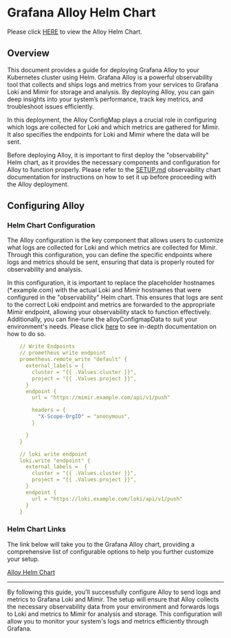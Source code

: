# Grafana Alloy Helm Chart

Please click [HERE](https://github.com/uc-cdis/gen3-helm/blob/master/helm/alloy/Chart.yaml) to view the Alloy Helm Chart.

## Overview

This document provides a guide for deploying Grafana Alloy to your Kubernetes cluster using Helm. Grafana Alloy is a powerful observability tool that collects and ships logs and metrics from your services to Grafana Loki and Mimir for storage and analysis. By deploying Alloy, you can gain deep insights into your system’s performance, track key metrics, and troubleshoot issues efficiently.

In this deployment, the Alloy ConfigMap plays a crucial role in configuring which logs are collected for Loki and which metrics are gathered for Mimir. It also specifies the endpoints for Loki and Mimir where the data will be sent.

Before deploying Alloy, it is important to first deploy the "observability" Helm chart, as it provides the necessary components and configuration for Alloy to function properly. Please refer to the [SETUP.md](https://github.com/uc-cdis/gen3-helm/blob/master/helm/observability/SETUP.md) observability chart documentation for instructions on how to set it up before proceeding with the Alloy deployment.

## Configuring Alloy

### Helm Chart Configuration

The Alloy configuration is the key component that allows users to customize what logs are collected for Loki and which metrics are collected for Mimir. Through this configuration, you can define the specific endpoints where logs and metrics should be sent, ensuring that data is properly routed for observability and analysis.

In this configuration, it is important to replace the placeholder hostnames (*.example.com) with the actual Loki and Mimir hostnames that were configured in the "observability" Helm chart. This ensures that logs are sent to the correct Loki endpoint and metrics are forwarded to the appropriate Mimir endpoint, allowing your observability stack to function effectively. Additionally, you can fine-tune the alloyConfigmapData to suit your environment's needs. Please click [here](https://grafana.com/docs/alloy/latest/reference/components/#components) to see in-depth documentation on how to do so.

```yaml
    // Write Endpoints
    // prometheus write endpoint
    prometheus.remote_write "default" {
      external_labels = {
        cluster = "{{ .Values.cluster }}",
        project = "{{ .Values.project }}",
      }
      endpoint {
        url = "https://mimir.example.com/api/v1/push"

        headers = {
          "X-Scope-OrgID" = "anonymous",
        }

      }
    }

    // loki write endpoint
    loki.write "endpoint" {
      external_labels =  {
        cluster = "{{ .Values.cluster }}",
        project = "{{ .Values.project }}",
      }
      endpoint {
        url = "https://loki.example.com/loki/api/v1/push"
      }
    }
```
### Helm Chart Links
The link below will take you to the Grafana Alloy chart, providing a comprehensive list of configurable options to help you further customize your setup.

[Alloy Helm Chart](https://github.com/grafana/alloy/blob/main/operations/helm/charts/alloy/values.yaml)

---

By following this guide, you'll successfully configure Alloy to send logs and metrics to Grafana Loki and Mimir. The setup will ensure that Alloy collects the necessary observability data from your environment and forwards logs to Loki and metrics to Mimir for analysis and storage. This configuration will allow you to monitor your system's logs and metrics efficiently through Grafana.